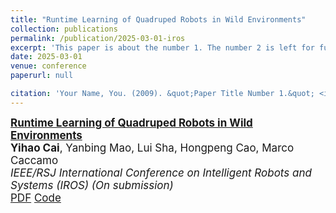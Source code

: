 ```yaml
---
title: "Runtime Learning of Quadruped Robots in Wild Environments"
collection: publications
permalink: /publication/2025-03-01-iros
excerpt: 'This paper is about the number 1. The number 2 is left for future work.'
date: 2025-03-01
venue: conference
paperurl: null

citation: 'Your Name, You. (2009). &quot;Paper Title Number 1.&quot; <i>Journal 1</i>. 1(1).'
---
```


<div id="li2024efficient" class="col-sm-9" style="font-size:17px;">
  <div class="title">
    <a href="">
      <papertitle>
        <b>Runtime Learning of Quadruped Robots in Wild Environments</b>
      </papertitle>
    </a>
  </div> 
  <div class="author"> 
    <b>Yihao Cai</b>,&nbsp;Yanbing Mao,&nbsp;Lui Sha,&nbsp;Hongpeng Cao,&nbsp;Marco Caccamo
  </div> 
  <div class="periodical"> 
    <em>IEEE/RSJ International Conference on Intelligent Robots and Systems (IROS) (On submission)</em>
  </div> 
  <div class="links"> 
    <a href="/files/Publications/IROS2025.pdf" class="btn btn-sm z-depth-0" role="button" target="_blank" rel="noopener noreferrer">PDF</a>
    <a href="https://github.com/Charlescai123/isaac-runtime-go2" class="btn btn-sm z-depth-0" role="button" target="_blank" rel="noopener noreferrer">Code</a>
    </div> 
</div>